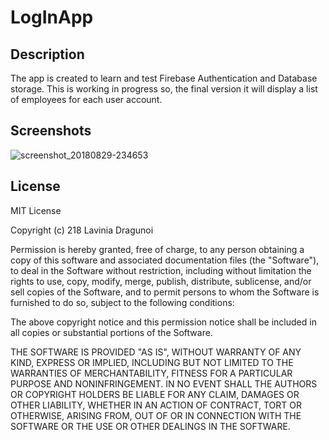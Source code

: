 # LogInApp

## Description
The app is created to learn and test Firebase Authentication and Database storage.
This is working in progress so, the final version it will display a list of employees for each user account.

## Screenshots

![screenshot_20180829-234653](https://user-images.githubusercontent.com/36914492/44830195-3fdec200-ac29-11e8-9bc6-c46a3e2793e2.jpg)

## License

MIT License

Copyright (c) 218 Lavinia Dragunoi

Permission is hereby granted, free of charge, to any person obtaining a copy
of this software and associated documentation files (the "Software"), to deal
in the Software without restriction, including without limitation the rights
to use, copy, modify, merge, publish, distribute, sublicense, and/or sell
copies of the Software, and to permit persons to whom the Software is
furnished to do so, subject to the following conditions:

The above copyright notice and this permission notice shall be included in all
copies or substantial portions of the Software.

THE SOFTWARE IS PROVIDED "AS IS", WITHOUT WARRANTY OF ANY KIND, EXPRESS OR
IMPLIED, INCLUDING BUT NOT LIMITED TO THE WARRANTIES OF MERCHANTABILITY,
FITNESS FOR A PARTICULAR PURPOSE AND NONINFRINGEMENT. IN NO EVENT SHALL THE
AUTHORS OR COPYRIGHT HOLDERS BE LIABLE FOR ANY CLAIM, DAMAGES OR OTHER
LIABILITY, WHETHER IN AN ACTION OF CONTRACT, TORT OR OTHERWISE, ARISING FROM,
OUT OF OR IN CONNECTION WITH THE SOFTWARE OR THE USE OR OTHER DEALINGS IN THE
SOFTWARE.

